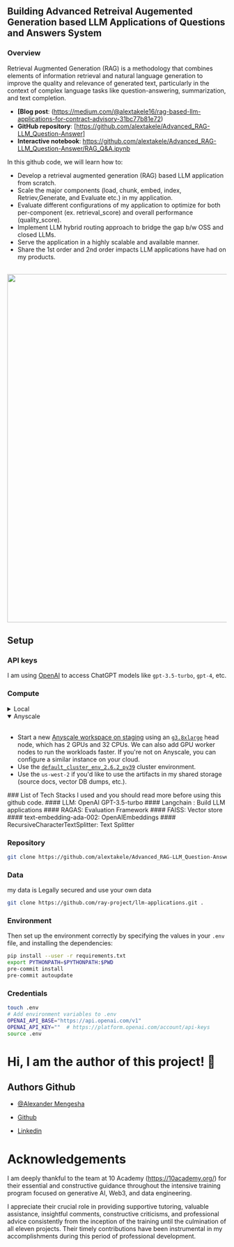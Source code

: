 ## Building Advanced Retreival Augemented Generation based LLM Applications of Questions and Answers System

### Overview

Retrieval Augmented Generation (RAG) is a methodology that combines elements of information retrieval and natural language generation to improve the quality and relevance of generated text, particularly in the context of complex language tasks like question-answering, summarization, and text completion.
- **[Blog post**: (https://medium.com/@alextakele16/rag-based-llm-applications-for-contract-advisory-31bc77b81e72)
- **GitHub repository**: [https://github.com/alextakele/Advanced_RAG-LLM_Question-Answer]
- **Interactive notebook**: https://github.com/alextakele/Advanced_RAG-LLM_Question-Answer/RAG_Q&A.ipynb

In this github code, we will learn how to:

- Develop a retrieval augmented generation (RAG) based LLM application from scratch.
- Scale the major components (load, chunk, embed, index, Retriev,Generate, and Evaluate etc.) in my application.
- Evaluate different configurations of my application to optimize for both per-component (ex. retrieval_score) and overall performance (quality_score).
- Implement LLM hybrid routing approach to bridge the gap b/w OSS and closed LLMs.
- Serve the application in a highly scalable and available manner.
- Share the 1st order and 2nd order impacts LLM applications have had on my products.
<br>
<img width="800" src="https://images.ctfassets.net/xjan103pcp94/7FWrvPPlIdz5fs8wQgxLFz/fdae368044275028f0544a3d252fcfe4/image15.png">

## Setup

### API keys
I am using [OpenAI](https://platform.openai.com/docs/models/) to access ChatGPT models like `gpt-3.5-turbo`, `gpt-4`, etc. 

### Compute
<details>
  <summary>Local</summary>
  You could run this on your local laptop but a we highly recommend using a setup with access to GPUs. You can set this up on your own or on [Anyscale](http://anyscale.com/).
</details>

<details open>
  <summary>Anyscale</summary><br>
<ul>
<li>Start a new <a href="https://console.anyscale-staging.com/o/anyscale-internal/workspaces">Anyscale workspace on staging</a> using an <a href="https://instances.vantage.sh/aws/ec2/g3.8xlarge"><code>g3.8xlarge</code></a> head node, which has 2 GPUs and 32 CPUs. We can also add GPU worker nodes to run the workloads faster. If you&#39;re not on Anyscale, you can configure a similar instance on your cloud.</li>
<li>Use the <a href="https://docs.anyscale.com/reference/base-images/ray-262/py39#ray-2-6-2-py39"><code>default_cluster_env_2.6.2_py39</code></a> cluster environment.</li>
<li>Use the <code>us-west-2</code> if you&#39;d like to use the artifacts in my shared storage (source docs, vector DB dumps, etc.).</li>
</ul>

</details>
###  List of Tech Stacks I used and you should read more before using this github code.
#### LLM: OpenAI GPT-3.5-turbo
#### Langchain : Build LLM applications
#### RAGAS: Evaluation Framework
#### FAISS: Vector store
#### text-embedding-ada-002: OpenAIEmbeddings
#### RecursiveCharacterTextSplitter: Text Splitter

### Repository
```bash
git clone https://github.com/alextakele/Advanced_RAG-LLM_Question-Answer

```
### Data
my data is Legally secured and use your own data 
```bash
git clone https://github.com/ray-project/llm-applications.git .
```
### Environment

Then set up the environment correctly by specifying the values in your `.env` file,
and installing the dependencies:

```bash
pip install --user -r requirements.txt
export PYTHONPATH=$PYTHONPATH:$PWD
pre-commit install
pre-commit autoupdate
```

### Credentials
```bash
touch .env
# Add environment variables to .env
OPENAI_API_BASE="https://api.openai.com/v1"
OPENAI_API_KEY=""  # https://platform.openai.com/account/api-keys
source .env
```
# Hi, I am the author of this project! 👋

## Authors Github
- [@Alexander  Mengesha](https://www.github.com/alextakele)
  
- [Github](https://www.github.com/alextakele)

- [Linkedin](https://www.linkedin.com/in/alextakele)

# Acknowledgements
I am deeply thankful to the team at 10 Academy (https://10academy.org/) for their essential and constructive guidance throughout the intensive training program focused on generative AI, Web3, and data engineering.

I appreciate their crucial role in providing supportive tutoring, valuable assistance, insightful comments, constructive criticisms, and professional advice consistently from the inception of the training until the culmination of all eleven projects. Their timely contributions have been instrumental in my accomplishments during this period of professional development.




